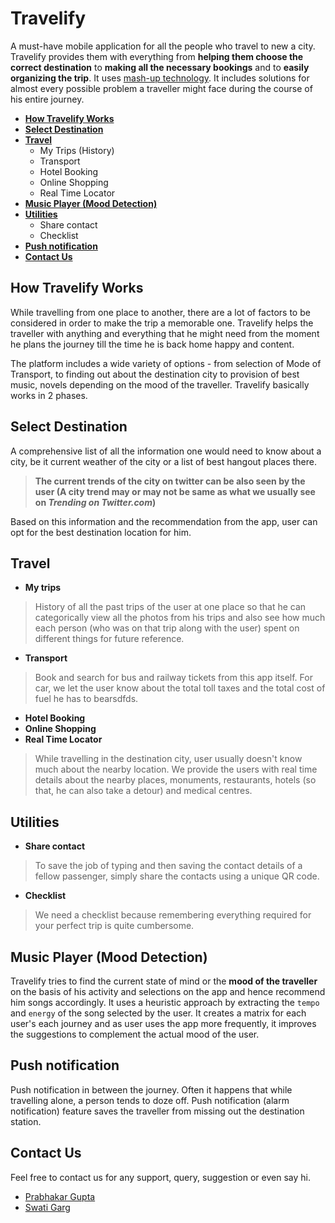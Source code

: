 # Travelify

A must-have mobile application for all the people who travel to new a city. Travelify provides them with everything from **helping them choose the correct destination** to **making all the necessary bookings** and to **easily organizing the trip**. It uses [mash-up technology](https://en.wikipedia.org/wiki/Mashup_(web_application_hybrid)). It includes solutions for almost every possible problem a traveller might face during the course of his entire journey.

+ **[How Travelify Works](#how-travelify-works)**
+ **[Select Destination](#select-destination)**
+ **[Travel](#travel)**
  + My Trips (History)
  + Transport
  + Hotel Booking
  + Online Shopping
  + Real Time Locator
+ **[Music Player (Mood Detection)](#music-player-mood-detection)**
+ **[Utilities](#utilities)**
  + Share contact
  + Checklist
+ **[Push notification](#push-notification)**
+ **[Contact Us](#contact-us)**


## How Travelify Works

While travelling from one place to another, there are a lot of factors to be considered in order to make the trip a memorable one. Travelify helps the traveller with anything and everything that he might need from the moment he plans the journey till the time he is back home happy and content.

The platform includes a wide variety of options - from selection of Mode of Transport, to finding out about the destination city to provision of best music, novels depending on the mood of the traveller. Travelify basically works in 2 phases.


## Select Destination
A comprehensive list of all the information one would need to know about a city, be it current weather of the city or a list of best hangout places there.

 > **The current trends of the city on twitter can be also seen by the user
(A city trend may or may not be same as what we usually see on *Trending on Twitter.com*)**

Based on this information and the recommendation from the app, user can opt for the best destination location for him.

## Travel
+ **My trips**

 > History of all the past trips of the user at one place so that he can categorically view all the photos from his trips and also see how much each person (who was on that trip along with the user) spent on different things for future reference.

+ **Transport**

 > Book and search for bus and railway tickets from this app itself. For car, we let the user know about the total toll taxes and the total cost of fuel he has to bearsdfds.

+ **Hotel Booking**
+ **Online Shopping**
+ **Real Time Locator**

 > While travelling in the destination city, user usually doesn't know much about the nearby location. We provide the users with real time details about the nearby places, monuments, restaurants, hotels (so that, he can also take a detour) and medical centres.


## Utilities
+ **Share contact**

 > To save the job of typing and then saving the contact details of a fellow passenger, simply share the contacts using a unique QR code.
+ **Checklist**

 > We need a checklist because remembering everything required for your perfect trip is quite cumbersome.

## Music Player (Mood Detection)

Travelify tries to find the current state of mind or the **mood of the traveller** on the basis of his activity and selections on the app and hence recommend him songs accordingly. It uses a heuristic approach by extracting the ```tempo``` and ```energy``` of the song selected by the user. It creates a matrix for each user's each journey and as user uses the app more frequently, it improves the suggestions to complement the actual mood of the user. 

## Push notification
Push notification in between the journey. Often it happens that while travelling alone, a person tends to doze off. Push notification (alarm notification) feature saves the traveller from missing out the destination station.


## Contact Us

Feel free to contact us for any support, query, suggestion or even say hi.
 + [Prabhakar Gupta](mailto:prabhakargupta267@gmail.com)
 + [Swati Garg](mailto:swati.garg.nsit@gmail.com)

